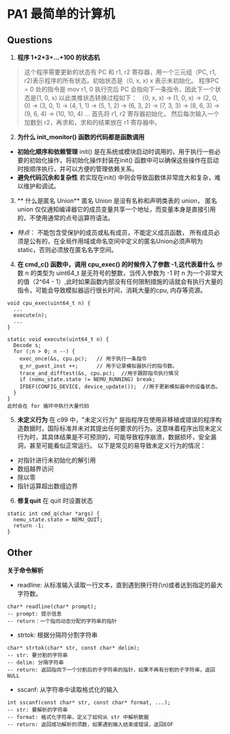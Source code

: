# PA1 最简单的计算机

## Questions
1. **程序 1+2+3+...+100 的状态机**
> 这个程序需要更新的状态有 PC 和  r1, r2 寄存器，用一个三元组（PC, r1, r2)表示程序的所有状态。初始状态是（0, x, x) x 表示未初始化。 程序PC = 0 处的指令是 mov r1, 0 执行完后 PC 会指向下一条指令，因此下一个状态是(1, 0, x) 以此类推状态转换过程如下：
（0, x, x) -> (1, 0, x) -> (2, 0, 0) -> (3, 0, 1) -> (4, 1, 1) -> (5, 1, 2) -> (6, 3, 2) -> (7, 3, 3) -> (8, 6, 3) -> (9, 6, 4) -> (10, 10, 4) ... 
首先将 r1, r2 寄存器初始化， 然后每次输入一个加数到 r2，再求和，求和的结果放在 r1 寄存器中。

2. **为什么 init_monitor() 函数的代码都是函数调用**
- **初始化顺序和依赖管理**
init() 是在系统或模块启动时调用的，用于执行一些必要的初始化操作，将初始化操作封装在init() 函数中可以确保这些操作在启动时按顺序执行，并可以方便的管理依赖关系。
- **避免代码沉余和复杂性**
若实现在init() 中则会导致函数体非常庞大和复杂，难以维护和调试。
3. ** 什么是匿名 Union**
匿名 Union 是没有名称和声明类表的 union， 匿名 union 仅仅通知编译器它的成员变量共享一个地址，而变量本身是直接引用的，不使用通常的点号运算符语法。
- *特点*： 不能包含受保护的成员或私有成员，不能定义成员函数， 所有成员必须是公有的，在全局作用域或命名空间中定义的匿名Union必须声明为static，否则必须放在匿名名字空间。
           
4. **在 cmd_c() 函数中，调用 cpu_exec() 的时候传入了参数 -1,这代表着什么**
参数 n 的类型为 uint64_t 是无符号的整数，当传入参数为 -1 时 n 为一个非常大的值（2^64 - 1）,此时如果函数内部没有任何限制措施的话就会有执行大量的指令，可能会导致模拟器运行很长时间，消耗大量的cpu, 内存等资源。
```
void cpu_exec(uint64_t n) {
  ...
  execute(n);
  ...
}

static void execute(uint64_t n) {
  Decode s;
  for (;n > 0; n --) {
    exec_once(&s, cpu.pc);   // 用于执行一条指令
    g_nr_guest_inst ++;      // 用于记录模拟器执行的指令数。
    trace_and_difftest(&s, cpu.pc);  //用于跟踪指令执行情况
    if (nemu_state.state != NEMU_RUNNING) break;
    IFDEF(CONFIG_DEVICE, device_update());  //用于更新模拟器中的设备状态。
  }
}
此时会在 for 循环中执行大量代码
```
 

5. **未定义行为** 在 c99 中，"未定义行为" 是指程序在使用非移植或错误的程序构造数据时，国际标准并未对其提出任何要求的行为。这意味着程序出现未定义行为时，其具体结果是不可预测的，可能导致程序崩溃，数据损坏，安全漏洞，甚至可能看似正常运行。 
以下是常见的易导致未定义行为的情况：
- 对指针进行未初始化的解引用
- 数组越界访问
- 除以零
- 指针运算超出数组边界

6. **修复quit**
在 quit 时设置状态
```
static int cmd_q(char *args) {
  nemu_state.state = NEMU_QUIT;
  return -1;
}
```

## Other
**关于命令解析**
- readline: 从标准输入读取一行文本，直到遇到换行符(\n)或者达到指定的最大字符数。
```
char* readline(char* prompt);
-- prompt: 提示信息
-- return：一个指向动态分配的字符串的指针
```
- strtok: 根据分隔符分割字符串
```
char* strtok(char* str, const char* delim);
-- str: 要分割的字符串
-- delim: 分隔字符串
-- return: 返回指向下一个分割后的子字符串的指针，如果不再有分割的子字符串，返回 NULL
```
- sscanf: 从字符串中读取格式化的输入
```
int sscanf(const char* str, const char* format, ...);
-- str: 要解析的字符串
-- format: 格式化字符串，定义了如何从 str 中解析数据
-- return: 返回成功解析的项数，如果遇到输入结束或错误，返回EOF
```


